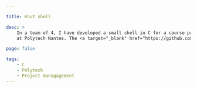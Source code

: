 ```yaml
---

title: Knut shell

desc: >
    In a team of 4, I have developed a small shell in C for a course project
    at Polytech Nantes. The <a target="_blank" href="https://github.com/Togodumnus/Knut" title="Github">code is on Github</a>.

page: false

tags:
    - C
    - Polytech
    - Project managagement
---
```


